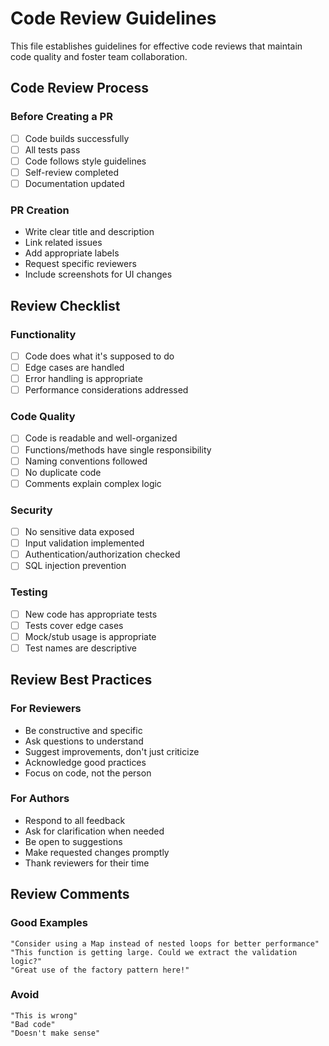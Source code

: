 # Code Review Guidelines

This file establishes guidelines for effective code reviews that maintain code quality and foster team collaboration.

## Code Review Process

### Before Creating a PR

- [ ] Code builds successfully
- [ ] All tests pass
- [ ] Code follows style guidelines
- [ ] Self-review completed
- [ ] Documentation updated

### PR Creation

- Write clear title and description
- Link related issues
- Add appropriate labels
- Request specific reviewers
- Include screenshots for UI changes

## Review Checklist

### Functionality

- [ ] Code does what it's supposed to do
- [ ] Edge cases are handled
- [ ] Error handling is appropriate
- [ ] Performance considerations addressed

### Code Quality

- [ ] Code is readable and well-organized
- [ ] Functions/methods have single responsibility
- [ ] Naming conventions followed
- [ ] No duplicate code
- [ ] Comments explain complex logic

### Security

- [ ] No sensitive data exposed
- [ ] Input validation implemented
- [ ] Authentication/authorization checked
- [ ] SQL injection prevention

### Testing

- [ ] New code has appropriate tests
- [ ] Tests cover edge cases
- [ ] Mock/stub usage is appropriate
- [ ] Test names are descriptive

## Review Best Practices

### For Reviewers

- Be constructive and specific
- Ask questions to understand
- Suggest improvements, don't just criticize
- Acknowledge good practices
- Focus on code, not the person

### For Authors

- Respond to all feedback
- Ask for clarification when needed
- Be open to suggestions
- Make requested changes promptly
- Thank reviewers for their time

## Review Comments

### Good Examples

```
"Consider using a Map instead of nested loops for better performance"
"This function is getting large. Could we extract the validation logic?"
"Great use of the factory pattern here!"
```

### Avoid

```
"This is wrong"
"Bad code"
"Doesn't make sense"
```
